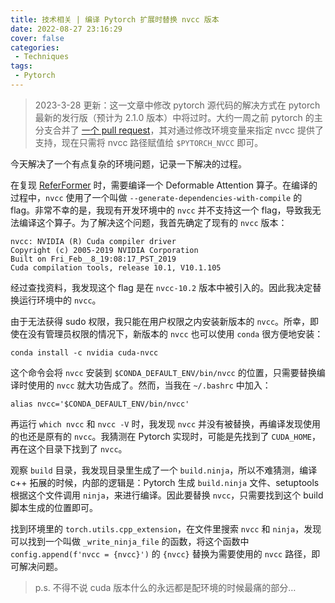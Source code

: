 ```yaml
---
title: 技术相关 | 编译 Pytorch 扩展时替换 nvcc 版本
date: 2022-08-27 23:16:29
cover: false
categories:
 - Techniques
tags:
 - Pytorch
---
```


> 2023-3-28 更新：这一文章中修改 pytorch 源代码的解决方式在 pytorch 最新的发行版（预计为 2.1.0 版本）中将过时。大约一周之前 pytorch 的主分支合并了 [一个 pull request](https://github.com/pytorch/pytorch/pull/96987)，其对通过修改环境变量来指定 nvcc 提供了支持，现在只需将 nvcc 路径赋值给 `$PYTORCH_NVCC` 即可。

今天解决了一个有点复杂的环境问题，记录一下解决的过程。

在复现 [ReferFormer](https://github.com/wjn922/ReferFormer) 时，需要编译一个 Deformable Attention 算子。在编译的过程中，`nvcc` 使用了一个叫做 `--generate-dependencies-with-compile` 的 flag。非常不幸的是，我现有开发环境中的 `nvcc` 并不支持这一个 flag，导致我无法编译这个算子。为了解决这个问题，我首先确定了现有的 `nvcc` 版本：

```
nvcc: NVIDIA (R) Cuda compiler driver
Copyright (c) 2005-2019 NVIDIA Corporation
Built on Fri_Feb__8_19:08:17_PST_2019
Cuda compilation tools, release 10.1, V10.1.105
```

经过查找资料，我发现这个 flag 是在 `nvcc-10.2` 版本中被引入的。因此我决定替换运行环境中的 `nvcc`。

由于无法获得 sudo 权限，我只能在用户权限之内安装新版本的 `nvcc`。所幸，即使在没有管理员权限的情况下，新版本的 `nvcc` 也可以使用 `conda` 很方便地安装：

```shell
conda install -c nvidia cuda-nvcc
```

这个命令会将 `nvcc` 安装到 `$CONDA_DEFAULT_ENV/bin/nvcc` 的位置，只需要替换编译时使用的 `nvcc` 就大功告成了。然而，当我在 `~/.bashrc` 中加入：

```shell
alias nvcc='$CONDA_DEFAULT_ENV/bin/nvcc'
```

再运行 `which nvcc` 和 `nvcc -V` 时，我发现 `nvcc` 并没有被替换，再编译发现使用的也还是原有的 `nvcc`。我猜测在 Pytorch 实现时，可能是先找到了 `CUDA_HOME`，再在这个目录下找到了 `nvcc`。

观察 `build` 目录，我发现目录里生成了一个 `build.ninja`，所以不难猜测，编译 c++ 拓展的时候，内部的逻辑是：Pytorch 生成 `build.ninja` 文件、setuptools 根据这个文件调用 `ninja`，来进行编译。因此要替换 `nvcc`，只需要找到这个 build 脚本生成的位置即可。

找到环境里的 `torch.utils.cpp_extension`，在文件里搜索 `nvcc` 和 `ninja`，发现可以找到一个叫做 `_write_ninja_file` 的函数，将这个函数中 `config.append(f'nvcc = {nvcc}')` 的 `{nvcc}` 替换为需要使用的 `nvcc` 路径，即可解决问题。

> p.s. 不得不说 cuda 版本什么的永远都是配环境的时候最痛的部分…